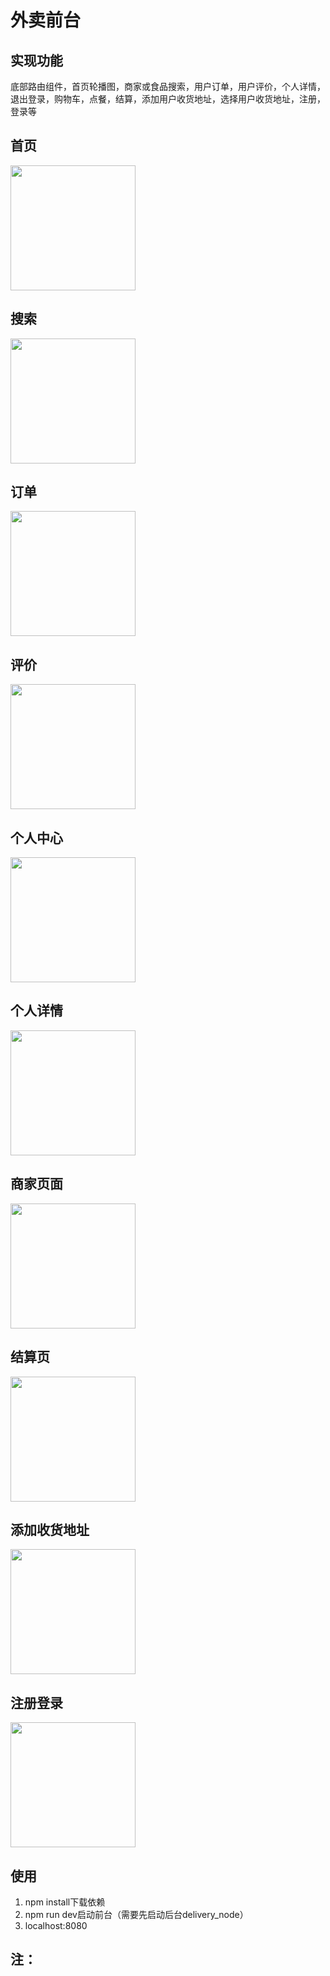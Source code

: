 # 外卖前台

## 实现功能
底部路由组件，首页轮播图，商家或食品搜索，用户订单，用户评价，个人详情，退出登录，购物车，点餐，结算，添加用户收货地址，选择用户收货地址，注册，登录等

## 首页

<img src="https://user-images.githubusercontent.com/61956206/160041554-cfc2ea91-0a8a-4e5c-9cd6-775e79532b97.png" alt="" width="200">

## 搜索

<img src="https://user-images.githubusercontent.com/61956206/160041574-72032248-aec2-4315-af95-8a61818b6da1.png" alt="" width="200">

## 订单

<img src="https://user-images.githubusercontent.com/61956206/160041591-812a9489-6a0b-47f5-ad0c-eb866bcdd0c2.png" alt="" width="200">

## 评价

<img src="https://user-images.githubusercontent.com/61956206/161960219-d768c7d7-82f9-4b03-bd92-410bdbcd7843.png" alt="" width="200">

## 个人中心

<img src="https://user-images.githubusercontent.com/61956206/160041610-ece5359c-0e03-4f2a-ba47-4402cedd0dfc.png" alt="" width="200">

## 个人详情

<img src="https://user-images.githubusercontent.com/61956206/161960444-a68a2e16-ae26-43c1-8766-8bd323244e4f.png" alt="" width="200">

## 商家页面

<img src="https://user-images.githubusercontent.com/61956206/160041740-d5527a38-6f92-4dea-9dd0-65ac4f9910cf.png" alt="" width="200">

## 结算页

<img src="https://user-images.githubusercontent.com/61956206/160041750-146853d5-7e39-4eba-af6c-39a0435c1a9f.png" alt="" width="200">

## 添加收货地址

<img src="https://user-images.githubusercontent.com/61956206/161960710-24bef676-15ad-4cb8-919c-f855b05e8e4b.png" alt="" width="200">

## 注册登录

<img src="https://user-images.githubusercontent.com/61956206/161960840-e6514db2-9e29-4add-85fe-0d3aa785cb60.png" alt="" width="200">

## 使用
1. npm install下载依赖
2. npm run dev启动前台（需要先启动后台delivery_node）
3. localhost:8080

## 注：
